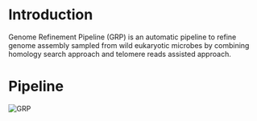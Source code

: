 # Introduction
Genome Refinement Pipeline (GRP) is an automatic pipeline to refine genome assembly sampled from wild eukaryotic microbes by combining homology search approach and telomere reads assisted approach.
# Pipeline
![GRP](https://user-images.githubusercontent.com/107245708/174238699-f606add7-a9b4-4b32-ad77-8943735ecc12.jpg)
